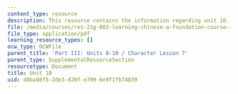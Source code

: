 ```yaml
---
content_type: resource
description: This resource contains the information regarding unit 10.
file: /media/courses/res-21g-003-learning-chinese-a-foundation-course-in-mandarin-spring-2011/d8ba98f52de3d20fe7096e9f1fb74839_MITRES_21G_003S11_unit10.pdf
file_type: application/pdf
learning_resource_types: []
ocw_type: OCWFile
parent_title: 'Part III: Units 8-10 / Character Lesson 7'
parent_type: SupplementalResourceSection
resourcetype: Document
title: Unit 10
uid: d8ba98f5-2de3-d20f-e709-6e9f1fb74839
---
```

